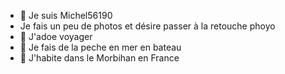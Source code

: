 - 👋 Je suis Michel56190
- Je fais un peu de photos et désire passer à la retouche phoyo
- 👀 J'adoe voyager
- 🌱 Je fais de la peche en mer en bateau
- 💞️ J'habite dans le Morbihan en France


<!---
Michel56190/Michel56190 is a ✨ special ✨ repository because its `README.md` (this file) appears on your GitHub profile.
You can click the Preview link to take a look at your changes.
--->

